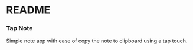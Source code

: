 # README #


### Tap Note ###

Simple note app with ease of copy the note to clipboard using a tap touch.

